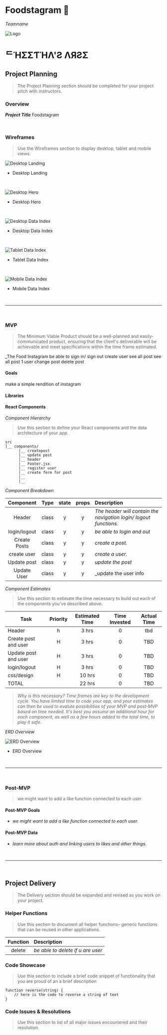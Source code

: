 # **Foodstagram 🐯**

_Teamname_

![Logo](./srcreadme/cheetahsarse.png)

# **ᄃΉΣΣƬΉΛ'Ƨ ΛЯƧΣ**

## Project Planning

> The Project Planning section should be completed for your project pitch with instructors.



### Overview

_**Project Title**_  Foodstagram


<br>

### Wireframes

> Use the Wireframes section to display desktop, tablet and mobile views.

![Desktop Landing](https://i.imgur.com/ZfpzJFw.jpg)

- Desktop Landing

<br>

![Desktop Hero](https://imgur.com/b0qfhe3.jpg)

- Desktop Hero

<br>

![Desktop Data Index](https://imgur.com/NLbRbFi.jpg)

- Desktop Data Index

<br>

![Tablet Data Index](https://imgur.com/0Jfho3P.jpg)

- Tablet Data Index

<br>

![Mobile Data Index](https://imgur.com/hSVQYP9.jpg)

- Mobile Data Index

<br>

---

<br>

### MVP

> The Minimum Viable Product should be a well-planned and easily-communicated product, ensuring that the client's deliverable will be achievable and meet specifications within the time frame estimated.

_The Food Instagram
be able to sign in/ sign out
create user
see all post
see all post 1 user
change post
delete post


#### Goals

make a simple rendition of instagram 

#### Libraries


#### React Components

_Component Hierarchy_

> Use this section to define your React components and the data architecture of your app.

```
src
|__ components/
      |__ createpost
      |__ update post
      |__ header
      |__ Footer.jsx
      |__ register user
      |__ create form for post
      |__ 
      |__ 
```

_Component Breakdown_


|  Component   |    Type    | state | props | Description                                                      |
| :----------: | :--------: | :---: | :---: | :--------------------------------------------------------------- |
|    Header    | class      |   y   |   y   | _The header will contain the navigation login/ logout functions._               |
|  login/logout| class      |   y   |   y   | _be able to login and out_       |
|  Create Posts|   class    |   y   |   y   | _create a post._      |
| create user  |   class    |   y   |   y   | _create a user._          |
|   Update post|   class    |   y   |   y   | _update the post_ |
|   Update User|   class    |   y   |   y   | _update the user info |

_Component Estimates_

> Use this section to estimate the time necessary to build out each of the components you've described above.

| Task                | Priority | Estimated Time | Time Invested | Actual Time |
| ------------------- | :------: | :------------: | :-----------: | :---------: |
| Header              |    h     |     3 hrs      |     0     |    tbd    |
| Create post and user|    H     |     3 hrs      |     0     |     TBD    
| Update post and user|    H     |     3 hrs      |     0     |     TBD     
| login/logout        |    H     |     3 hrs      |     0     |     TBD    |
| css/design          |    H     |     10 hrs     |     0     |     TBD    |
| TOTAL               |          |     22 hrs     |     0     |     TBD   

> _Why is this necessary? Time frames are key to the development cycle. You have limited time to code your app, and your estimates can then be used to evalute possibilities of your MVP and post-MVP based on time needed. It's best you assume an additional hour for each component, as well as a few hours added to the total time, to play it safe._

_ERD Overview_

![ERD Overview](./srcreadme/GA-ERD-Project3.png)

- ERD Overview

<br>

---

<br>

### Post-MVP

> we might want to add a like function connected to each user

#### Post-MVP Goals

- _we might want to add a like function connected to each user._

#### Post-MVP Data

- _learn more about auth and linking users to likes and other things._

<br>

---

<br>

## Project Delivery

> The Delivery section should be expanded and revised as you work on your project.

### Helper Functions

> Use this section to document all helper functions– generic functions that can be reused in other applications.

|  Function  | Description                                |
| :--------: | :----------------------------------------- |
| delete     | _be able to delete if u are user_ |

### Code Showcase

> Use this section to include a brief code snippet of functionality that you are proud of an a brief description

```
function reverse(string) {
	// here is the code to reverse a string of text
}
```

### Code Issues & Resolutions

> Use this section to list of all major issues encountered and their resolution.

